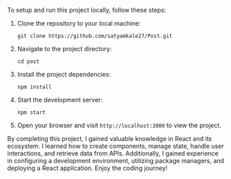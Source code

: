 To setup and run this project locally, follow these steps:

1. Clone the repository to your local machine:

   ```
   git clone https://github.com/satyamkale27/Post.git
   ```

2. Navigate to the project directory:

   ```
   cd post
   ```

3. Install the project dependencies:

   ```
   npm install
   ```

4. Start the development server:

   ```
   npm start
   ```

5. Open your browser and visit `http://localhost:3000` to view the project.

By completing this project, I gained valuable knowledge in React and its ecosystem. I learned how to create components, manage state, handle user interactions, and retrieve data from APIs. Additionally, I gained experience in configuring a development environment, utilizing package managers, and deploying a React application. Enjoy the coding journey!
